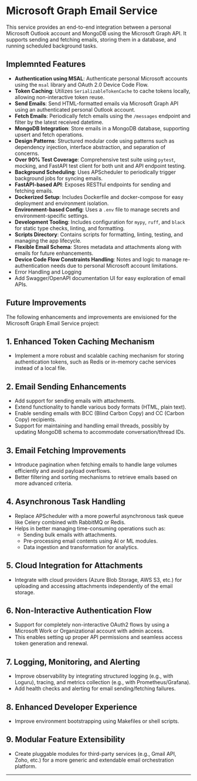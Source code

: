 # Microsoft Graph Email Service

This service provides an end-to-end integration between a personal Microsoft Outlook account and MongoDB using the Microsoft Graph API. It supports sending and fetching emails, storing them in a database, and running scheduled background tasks.

## Implemnted Features

- **Authentication using MSAL**: Authenticate personal Microsoft accounts using the `msal` library and OAuth 2.0 Device Code Flow.
- **Token Caching**: Utilizes `SerializableTokenCache` to cache tokens locally, allowing non-interactive token reuse.
- **Send Emails**: Send HTML-formatted emails via Microsoft Graph API using an authenticated personal Outlook account.
- **Fetch Emails**: Periodically fetch emails using the `/messages` endpoint and filter by the latest received datetime.
- **MongoDB Integration**: Store emails in a MongoDB database, supporting upsert and fetch operations.
- **Design Patterns**: Structured modular code using patterns such as dependency injection, interface abstraction, and separation of concerns.
- **Over 90% Test Coverage**: Comprehensive test suite using `pytest`, mocking, and FastAPI test client for both unit and API endpoint testing.
- **Background Scheduling**: Uses APScheduler to periodically trigger background jobs for syncing emails.
- **FastAPI-based API**: Exposes RESTful endpoints for sending and fetching emails.
- **Dockerized Setup**: Includes Dockerfile and docker-compose for easy deployment and environment isolation.
- **Environment-based Config**: Uses a `.env` file to manage secrets and environment-specific settings.
- **Development Tooling**: Includes configuration for `mypy`, `ruff`, and `black` for static type checks, linting, and formatting.
- **Scripts Directory**: Contains scripts for formatting, linting, testing, and managing the app lifecycle.
- **Flexible Email Schema**: Stores metadata and attachments along with emails for future enhancements.
- **Device Code Flow Constraints Handling**: Notes and logic to manage re-authentication needs due to personal Microsoft account limitations.
- Error Handling and Logging
- Add Swagger/OpenAPI documentation UI for easy exploration of email APIs.


## Future Improvements

The following enhancements and improvements are envisioned for the Microsoft Graph Email Service project:

## 1. Enhanced Token Caching Mechanism
- Implement a more robust and scalable caching mechanism for storing authentication tokens, such as Redis or in-memory cache services instead of a local file.

## 2. Email Sending Enhancements
- Add support for sending emails with attachments.
- Extend functionality to handle various body formats (HTML, plain text).
- Enable sending emails with BCC (Blind Carbon Copy) and CC (Carbon Copy) recipients.
- Support for maintaining and handling email threads, possibly by updating MongoDB schema to accommodate conversation/thread IDs.

## 3. Email Fetching Improvements
- Introduce pagination when fetching emails to handle large volumes efficiently and avoid payload overflows.
- Better filtering and sorting mechanisms to retrieve emails based on more advanced criteria.

## 4. Asynchronous Task Handling
- Replace APScheduler with a more powerful asynchronous task queue like Celery combined with RabbitMQ or Redis.
- Helps in better managing time-consuming operations such as:
  - Sending bulk emails with attachments.
  - Pre-processing email contents using AI or ML modules.
  - Data ingestion and transformation for analytics.

## 5. Cloud Integration for Attachments
- Integrate with cloud providers (Azure Blob Storage, AWS S3, etc.) for uploading and accessing attachments independently of the email storage.

## 6. Non-Interactive Authentication Flow
- Support for completely non-interactive OAuth2 flows by using a Microsoft Work or Organizational account with admin access.
- This enables setting up proper API permissions and seamless access token generation and renewal.

## 7. Logging, Monitoring, and Alerting
- Improve observability by integrating structured logging (e.g., with Loguru), tracing, and metrics collection (e.g., with Prometheus/Grafana).
- Add health checks and alerting for email sending/fetching failures.

## 8. Enhanced Developer Experience
- Improve environment bootstrapping using Makefiles or shell scripts.

## 9. Modular Feature Extensibility
- Create pluggable modules for third-party services (e.g., Gmail API, Zoho, etc.) for a more generic and extendable email orchestration platform.

---
